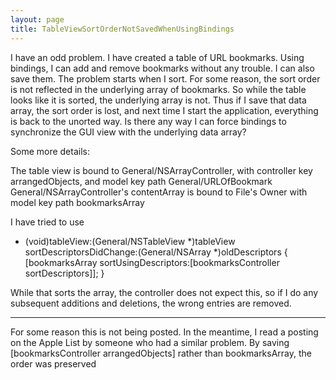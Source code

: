 ```yaml
---
layout: page
title: TableViewSortOrderNotSavedWhenUsingBindings
---
```




I have an odd problem.  I have created a table of URL bookmarks.  Using bindings, I can add and remove bookmarks without any trouble.  I can also save them.
The problem starts when I sort.  For some reason, the sort order is not reflected in the underlying array of bookmarks.  So while the table looks like it is sorted,
the underlying array is not.  Thus if I save that data array, the sort order is lost, and next time I start the application, everything is back to the unorted way.
Is there any way I can force bindings to synchronize the GUI view with the underlying data array?

Some more details:

The table view is bound to General/NSArrayController, with controller key arrangedObjects, and model key path General/URLOfBookmark
General/NSArrayController's contentArray is bound to File's Owner with model key path bookmarksArray

I have tried to use 
    
- (void)tableView:(General/NSTableView *)tableView sortDescriptorsDidChange:(General/NSArray *)oldDescriptors
{
	[bookmarksArray sortUsingDescriptors:[bookmarksController sortDescriptors]];
}

While that sorts the array, the controller does not expect this, so if I do any subsequent additions and deletions, the wrong entries are removed.

----

For some reason this is not being posted.  In the meantime, I read a posting on the Apple List by someone who had a similar problem.  By saving
[bookmarksController arrangedObjects] rather than bookmarksArray, the order was preserved
